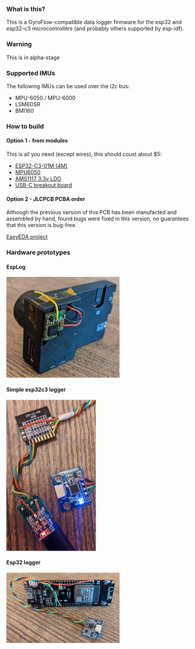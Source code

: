 ### What is this?
This is a GyroFlow-compatible data logger firmware for the esp32 and esp32-c3 microcontrollers (and probably others supported by esp-idf).

### Warning
This is in alpha-stage

### Supported IMUs
The following IMUs can be used over the i2c bus:
* MPU-6050 / MPU-6000
* LSM6DSR
* BMI160

### How to build
#### Option 1 - from modules
This is all you need (except wires), this should coust about $5:
* [ESP32-C3-01M (4M)](https://aliexpress.ru/item/1005003092302540.html)
* [MPU6050](https://aliexpress.ru/item/32340949017.html)
* [AMS1117 3.3v LDO](https://aliexpress.ru/item/32659371619.html)
* [USB-C breakout board](https://aliexpress.ru/item/1005002795893679.html)

#### Option 2 - JLCPCB PCBA order
Although the previous version of this PCB has been manufacted and assembled by hand, found bugs were fixed in this version, no guarantees that this version is bug-free.

[EasyEDA project](https://oshwlab.com/vladimir.pinchuk01/gyro-logger-esp32c3_copy)

### Hardware prototypes
#### EspLog
![esplog logger](img/small_logger_esplog_bmi160.jpg)

#### Simple esp32c3 logger
![esp32c3 + mpu6050 logger](img/small_logger_esp32c3_mpu6050.jpg)

#### Esp32 logger
![esp32 + mpu6050 logger](img/small_logger_esp32_mpu6050.jpg)